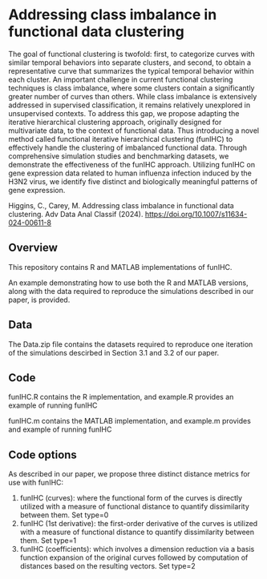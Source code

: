 # Addressing class imbalance in functional data clustering
The goal of functional clustering is twofold: first, to categorize curves with similar temporal behaviors into separate clusters, and second, to obtain a representative curve that summarizes the typical temporal behavior within each cluster. An important challenge in current functional clustering techniques is class imbalance, where some clusters contain a significantly greater number of curves than others. While class imbalance is extensively addressed in supervised classification, it remains relatively unexplored in unsupervised contexts. To address this gap, we propose adapting the iterative hierarchical clustering approach, originally designed for multivariate data, to the context of functional data. Thus introducing a novel method called functional iterative hierarchical clustering (funIHC) to effectively handle the clustering of imbalanced functional data. Through comprehensive simulation studies and benchmarking datasets, we demonstrate the effectiveness of the funIHC approach. Utilizing funIHC on gene expression data related to human influenza infection induced by the H3N2 virus, we identify five distinct and biologically meaningful patterns of gene expression. 

Higgins, C., Carey, M. Addressing class imbalance in functional data clustering. Adv Data Anal Classif (2024). https://doi.org/10.1007/s11634-024-00611-8


## Overview
This repository contains R and MATLAB implementations of funIHC.

An example demonstrating how to use both the R and MATLAB versions, along with the data required to reproduce the simulations described in our paper, is provided.

## Data
The Data.zip file contains the datasets required to reproduce one iteration of the simulations descirbed in Section 3.1 and 3.2 of our paper.

## Code
funIHC.R contains the R implementation, and example.R provides an example of running funIHC

funIHC.m contains the MATLAB implementation, and example.m provides and example of running funIHC

## Code options
As described in our paper, we propose three distinct distance metrics for use with
funIHC:
1. funIHC (curves): where the functional form of the curves is directly utilized with
a measure of functional distance to quantify dissimilarity between them. Set type=0
2. funIHC (1st derivative): the first-order derivative of the curves is utilized with
a measure of functional distance to quantify dissimilarity between them. Set type=1
3. funIHC (coefficients): which involves a dimension reduction via a basis function
expansion of the original curves followed by computation of distances based on
the resulting vectors. Set type=2
